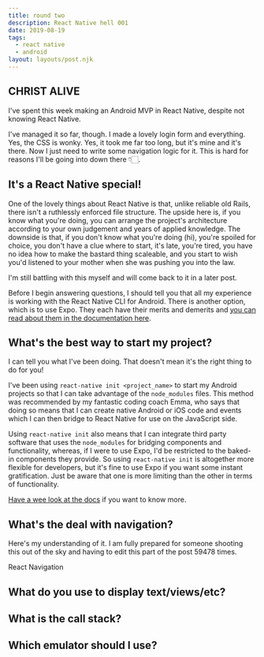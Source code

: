 ```yaml
---
title: round two
description: React Native hell 001
date: 2019-08-19
tags:
  - react native
  - android
layout: layouts/post.njk
---
```


## CHRIST ALIVE

I've spent this week making an Android MVP in React Native, despite not knowing React Native.

I've managed it so far, though. I made a lovely login form and everything. Yes, the CSS is wonky. Yes, it took me far too long, but it's mine and it's there. Now I just need to write some navigation logic for it. This is hard for reasons I'll be going into down there 👇🏻.

## It's a React Native special!

One of the lovely things about React Native is that, unlike reliable old Rails, there isn't a ruthlessly enforced file structure. The upside here is, if you know what you're doing, you can arrange the project's architecture according to your own judgement and years of applied knowledge. The downside is that, if you don't know what you're doing (hi), you're spoiled for choice, you don't have a clue where to start, it's late, you're tired, you have no idea how to make the bastard thing scaleable, and you start to wish you'd listened to your mother when she was pushing you into the law. 

I'm still battling with this myself and will come back to it in a later post.

Before I begin answering questions, I should tell you that all my experience is working with the React Native CLI for Android. There is another option, which is to use Expo. They each have their merits and demerits and [you can read about them in the documentation here](https://facebook.github.io/react-native/docs/getting-started).

## What's the best way to start my project?

I can tell you what I've been doing. That doesn't mean it's the right thing to do for you!

I've been using `react-native init <project_name>` to start my Android projects so that I can take advantage of the `node_modules` files. This method was recommended by my fantastic coding coach Emma, who says that doing so means that I can create native Android or iOS code and events which I can then bridge to React Native for use on the JavaScript side. 

Using `react-native init` also means that I can integrate third party software that uses the `node_modules` for bridging components and functionality, whereas, if I were to use Expo, I'd be restricted to the baked-in components they provide. So using `react-native init` is altogether more flexible for developers, but it's fine to use Expo if you want some instant gratification. Just be aware that one is more limiting than the other in terms of functionality.

[Have a wee look at the docs](https://facebook.github.io/react-native/docs/getting-started) if you want to know more. 

## What's the deal with navigation?

Here's my understanding of it. I am fully prepared for someone shooting this out of the sky and having to edit this part of the post 59478 times.

React Navigation 

## What do you use to display text/views/etc?

## What is the call stack?

## Which emulator should I use?



